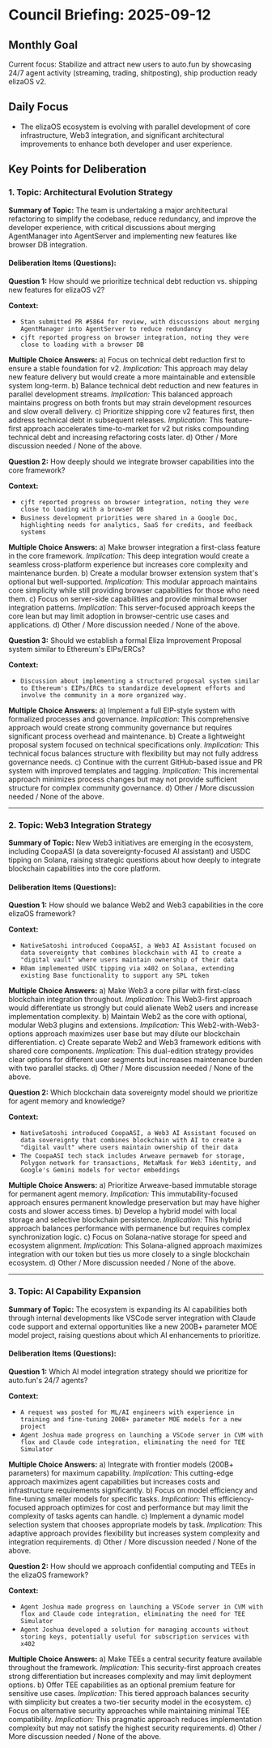 # Council Briefing: 2025-09-12

## Monthly Goal

Current focus: Stabilize and attract new users to auto.fun by showcasing 24/7 agent activity (streaming, trading, shitposting), ship production ready elizaOS v2.

## Daily Focus

- The elizaOS ecosystem is evolving with parallel development of core infrastructure, Web3 integration, and significant architectural improvements to enhance both developer and user experience.

## Key Points for Deliberation

### 1. Topic: Architectural Evolution Strategy

**Summary of Topic:** The team is undertaking a major architectural refactoring to simplify the codebase, reduce redundancy, and improve the developer experience, with critical discussions about merging AgentManager into AgentServer and implementing new features like browser DB integration.

#### Deliberation Items (Questions):

**Question 1:** How should we prioritize technical debt reduction vs. shipping new features for elizaOS v2?

  **Context:**
  - `Stan submitted PR #5864 for review, with discussions about merging AgentManager into AgentServer to reduce redundancy`
  - `cjft reported progress on browser integration, noting they were close to loading with a browser DB`

  **Multiple Choice Answers:**
    a) Focus on technical debt reduction first to ensure a stable foundation for v2.
        *Implication:* This approach may delay new feature delivery but would create a more maintainable and extensible system long-term.
    b) Balance technical debt reduction and new features in parallel development streams.
        *Implication:* This balanced approach maintains progress on both fronts but may strain development resources and slow overall delivery.
    c) Prioritize shipping core v2 features first, then address technical debt in subsequent releases.
        *Implication:* This feature-first approach accelerates time-to-market for v2 but risks compounding technical debt and increasing refactoring costs later.
    d) Other / More discussion needed / None of the above.

**Question 2:** How deeply should we integrate browser capabilities into the core framework?

  **Context:**
  - `cjft reported progress on browser integration, noting they were close to loading with a browser DB`
  - `Business development priorities were shared in a Google Doc, highlighting needs for analytics, SaaS for credits, and feedback systems`

  **Multiple Choice Answers:**
    a) Make browser integration a first-class feature in the core framework.
        *Implication:* This deep integration would create a seamless cross-platform experience but increases core complexity and maintenance burden.
    b) Create a modular browser extension system that's optional but well-supported.
        *Implication:* This modular approach maintains core simplicity while still providing browser capabilities for those who need them.
    c) Focus on server-side capabilities and provide minimal browser integration patterns.
        *Implication:* This server-focused approach keeps the core lean but may limit adoption in browser-centric use cases and applications.
    d) Other / More discussion needed / None of the above.

**Question 3:** Should we establish a formal Eliza Improvement Proposal system similar to Ethereum's EIPs/ERCs?

  **Context:**
  - `Discussion about implementing a structured proposal system similar to Ethereum's EIPs/ERCs to standardize development efforts and involve the community in a more organized way.`

  **Multiple Choice Answers:**
    a) Implement a full EIP-style system with formalized processes and governance.
        *Implication:* This comprehensive approach would create strong community governance but requires significant process overhead and maintenance.
    b) Create a lightweight proposal system focused on technical specifications only.
        *Implication:* This technical focus balances structure with flexibility but may not fully address governance needs.
    c) Continue with the current GitHub-based issue and PR system with improved templates and tagging.
        *Implication:* This incremental approach minimizes process changes but may not provide sufficient structure for complex community governance.
    d) Other / More discussion needed / None of the above.

---


### 2. Topic: Web3 Integration Strategy

**Summary of Topic:** New Web3 initiatives are emerging in the ecosystem, including CoopaASI (a data sovereignty-focused AI assistant) and USDC tipping on Solana, raising strategic questions about how deeply to integrate blockchain capabilities into the core platform.

#### Deliberation Items (Questions):

**Question 1:** How should we balance Web2 and Web3 capabilities in the core elizaOS framework?

  **Context:**
  - `NativeSatoshi introduced CoopaASI, a Web3 AI Assistant focused on data sovereignty that combines blockchain with AI to create a "digital vault" where users maintain ownership of their data`
  - `R0am implemented USDC tipping via x402 on Solana, extending existing Base functionality to support any SPL token`

  **Multiple Choice Answers:**
    a) Make Web3 a core pillar with first-class blockchain integration throughout.
        *Implication:* This Web3-first approach would differentiate us strongly but could alienate Web2 users and increase implementation complexity.
    b) Maintain Web2 as the core with optional, modular Web3 plugins and extensions.
        *Implication:* This Web2-with-Web3-options approach maximizes user base but may dilute our blockchain differentiation.
    c) Create separate Web2 and Web3 framework editions with shared core components.
        *Implication:* This dual-edition strategy provides clear options for different user segments but increases maintenance burden with two parallel stacks.
    d) Other / More discussion needed / None of the above.

**Question 2:** Which blockchain data sovereignty model should we prioritize for agent memory and knowledge?

  **Context:**
  - `NativeSatoshi introduced CoopaASI, a Web3 AI Assistant focused on data sovereignty that combines blockchain with AI to create a "digital vault" where users maintain ownership of their data`
  - `The CoopaASI tech stack includes Arweave permaweb for storage, Polygon network for transactions, MetaMask for Web3 identity, and Google's Gemini models for vector embeddings`

  **Multiple Choice Answers:**
    a) Prioritize Arweave-based immutable storage for permanent agent memory.
        *Implication:* This immutability-focused approach ensures permanent knowledge preservation but may have higher costs and slower access times.
    b) Develop a hybrid model with local storage and selective blockchain persistence.
        *Implication:* This hybrid approach balances performance with permanence but requires complex synchronization logic.
    c) Focus on Solana-native storage for speed and ecosystem alignment.
        *Implication:* This Solana-aligned approach maximizes integration with our token but ties us more closely to a single blockchain ecosystem.
    d) Other / More discussion needed / None of the above.

---


### 3. Topic: AI Capability Expansion

**Summary of Topic:** The ecosystem is expanding its AI capabilities both through internal developments like VSCode server integration with Claude code support and external opportunities like a new 200B+ parameter MOE model project, raising questions about which AI enhancements to prioritize.

#### Deliberation Items (Questions):

**Question 1:** Which AI model integration strategy should we prioritize for auto.fun's 24/7 agents?

  **Context:**
  - `A request was posted for ML/AI engineers with experience in training and fine-tuning 200B+ parameter MOE models for a new project`
  - `Agent Joshua made progress on launching a VSCode server in CVM with flox and Claude code integration, eliminating the need for TEE Simulator`

  **Multiple Choice Answers:**
    a) Integrate with frontier models (200B+ parameters) for maximum capability.
        *Implication:* This cutting-edge approach maximizes agent capabilities but increases costs and infrastructure requirements significantly.
    b) Focus on model efficiency and fine-tuning smaller models for specific tasks.
        *Implication:* This efficiency-focused approach optimizes for cost and performance but may limit the complexity of tasks agents can handle.
    c) Implement a dynamic model selection system that chooses appropriate models by task.
        *Implication:* This adaptive approach provides flexibility but increases system complexity and integration requirements.
    d) Other / More discussion needed / None of the above.

**Question 2:** How should we approach confidential computing and TEEs in the elizaOS framework?

  **Context:**
  - `Agent Joshua made progress on launching a VSCode server in CVM with flox and Claude code integration, eliminating the need for TEE Simulator`
  - `Agent Joshua developed a solution for managing accounts without storing keys, potentially useful for subscription services with x402`

  **Multiple Choice Answers:**
    a) Make TEEs a central security feature available throughout the framework.
        *Implication:* This security-first approach creates strong differentiation but increases complexity and may limit deployment options.
    b) Offer TEE capabilities as an optional premium feature for sensitive use cases.
        *Implication:* This tiered approach balances security with simplicity but creates a two-tier security model in the ecosystem.
    c) Focus on alternative security approaches while maintaining minimal TEE compatibility.
        *Implication:* This pragmatic approach reduces implementation complexity but may not satisfy the highest security requirements.
    d) Other / More discussion needed / None of the above.